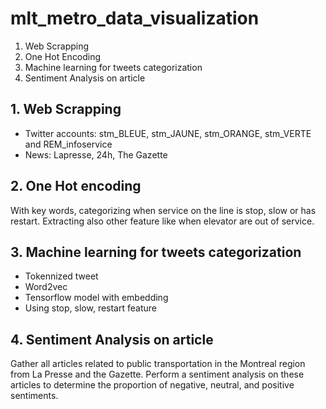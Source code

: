 # mlt_metro_data_visualization

1. Web Scrapping
2. One Hot Encoding
3. Machine learning for tweets categorization
4. Sentiment Analysis on article

## 1. Web Scrapping
- Twitter accounts: stm_BLEUE, stm_JAUNE, stm_ORANGE, stm_VERTE and REM_infoservice
- News: Lapresse, 24h, The Gazette

## 2. One Hot encoding
With key words, categorizing when service on the line is stop, slow or has restart. Extracting also other feature like when elevator are out of service.

## 3. Machine learning for tweets categorization
- Tokennized tweet
- Word2vec
- Tensorflow model with embedding
- Using stop, slow, restart feature

## 4. Sentiment Analysis on article
Gather all articles related to public transportation in the Montreal region from La Presse and the Gazette. Perform a sentiment analysis on these articles to determine the proportion of negative, neutral, and positive sentiments.
